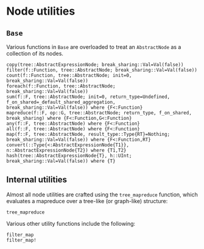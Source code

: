 # Node utilities

## `Base`

Various functions in `Base` are overloaded to treat an `AbstractNode` as a
collection of its nodes.

```@docs
copy(tree::AbstractExpressionNode; break_sharing::Val=Val(false))
filter(f::Function, tree::AbstractNode; break_sharing::Val=Val(false))
count(f::Function, tree::AbstractNode; init=0, break_sharing::Val=Val(false))
foreach(f::Function, tree::AbstractNode; break_sharing::Val=Val(false))
sum(f::F, tree::AbstractNode; init=0, return_type=Undefined, f_on_shared=_default_shared_aggregation, break_sharing::Val=Val(false)) where {F<:Function}
mapreduce(f::F, op::G, tree::AbstractNode; return_type, f_on_shared, break_sharing) where {F<:Function,G<:Function}
any(f::F, tree::AbstractNode) where {F<:Function}
all(f::F, tree::AbstractNode) where {F<:Function}
map(f::F, tree::AbstractNode, result_type::Type{RT}=Nothing; break_sharing::Val=Val(false)) where {F<:Function,RT}
convert(::Type{<:AbstractExpressionNode{T1}}, n::AbstractExpressionNode{T2}) where {T1,T2}
hash(tree::AbstractExpressionNode{T}, h::UInt; break_sharing::Val=Val(false)) where {T}
```

## Internal utilities

Almost all node utilities are crafted using the `tree_mapreduce` function,
which evaluates a mapreduce over a tree-like (or graph-like) structure:

```@docs
tree_mapreduce
```

Various other utility functions include the following:

```@docs
filter_map
filter_map!
```
